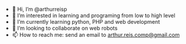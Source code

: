 - 👋 Hi, I’m @arthurreisp
- 👀 I’m interested in learning and programing from low to high level
- 🌱 I’m currently learning python, PHP and web development
- 💞️ I’m looking to collaborate on web robots
- 📫 How to reach me: send an email to arthur.reis.comp@gmail.com

<!---
arthurreisp/arthurreisp is a ✨ special ✨ repository because its `README.md` (this file) appears on your GitHub profile.
You can click the Preview link to take a look at your changes.
--->
